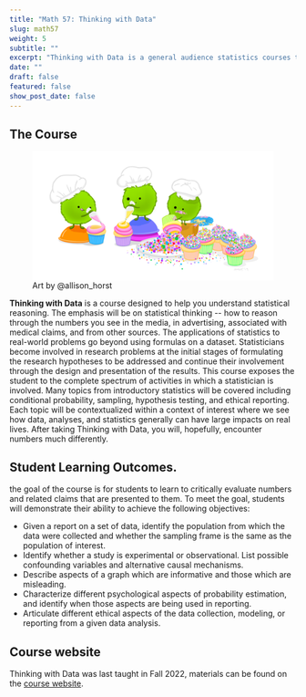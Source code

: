 ```yaml
---
title: "Math 57: Thinking with Data"
slug: math57
weight: 5
subtitle: ""
excerpt: "Thinking with Data is a general audience statistics courses taught as part of the Inside-Out Prison Exchange Program.  With half of the students coming from the Claremont Collegea and half coming from the California Rehabilitation Center, students learn statistical ideas side-by-side."
date: ""
draft: false
featured: false
show_post_date: false
---
```


## The Course

<figure>
<img src="bakers_7_featured.png" align="right">
<figcaption>Art by @allison_horst</figcaption>
</figure>

**Thinking with Data** is a course designed to help you understand statistical reasoning.  The emphasis will be on statistical thinking -- how to reason through the numbers you see in the media, in advertising, associated with medical claims, and from other sources.  The applications of statistics to real-world problems go beyond using formulas on a dataset. Statisticians become involved in research problems at the initial stages of formulating the research hypotheses to be addressed and continue their involvement through the design and presentation of the results. This course exposes the student to the complete spectrum of activities in which a statistician is involved. Many topics from introductory statistics will be covered including conditional probability, sampling, hypothesis testing, and ethical reporting.  Each topic will be contextualized within a context of interest where we see how data, analyses, and statistics generally can have large impacts on real lives. After taking Thinking with Data, you will, hopefully, encounter numbers much differently. 




## Student Learning Outcomes.
the goal of the course is for students to learn to critically evaluate numbers and related claims that are presented to them.  To meet the goal, students will demonstrate their ability to achieve the following objectives: 
* Given a report on a set of data, identify the population from which the data were collected and whether the sampling frame is the same as the population of interest. 
* Identify whether a study is experimental or observational.  List possible confounding variables and alternative causal mechanisms. 
* Describe aspects of a graph which are informative and those which are misleading. 
* Characterize different psychological aspects of probability estimation, and identify when those aspects are being used in reporting. 
* Articulate different ethical aspects of the data collection, modeling, or reporting from a given data analysis.


## Course website

Thinking with Data was last taught in Fall 2022, materials can be found on the <a href = "https://m57-think-data.netlify.app/" target = "_blank">course website</a>.


